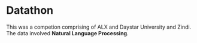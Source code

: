 # Datathon

This was a competion comprising of ALX and Daystar University and Zindi. The data involved **Natural Language Processing**.
